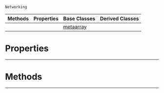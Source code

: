  `Networking`

|Methods|Properties|Base Classes|Derived Classes|
|---|---|---|---|
| | |[metaarray](metaarray.md)| |


 #  Properties


---  
 #  Methods


---  
 

 